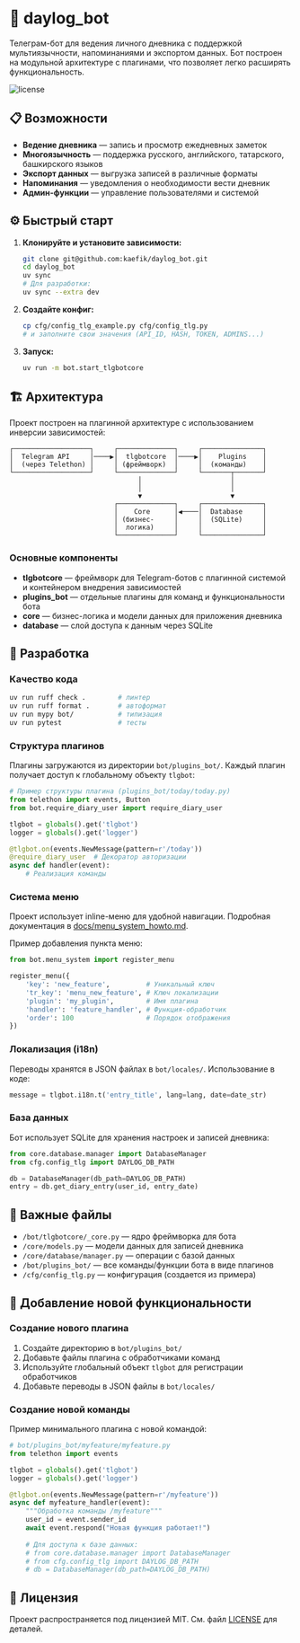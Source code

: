# 📝 daylog_bot

Телеграм-бот для ведения личного дневника с поддержкой мультиязычности, напоминаниями и экспортом данных. Бот построен на модульной архитектуре с плагинами, что позволяет легко расширять функциональность.

![license](https://img.shields.io/badge/license-MIT-green)

## 📋 Возможности

- **Ведение дневника** — запись и просмотр ежедневных заметок
- **Многоязычность** — поддержка русского, английского, татарского, башкирского языков
- **Экспорт данных** — выгрузка записей в различные форматы
- **Напоминания** — уведомления о необходимости вести дневник
- **Админ-функции** — управление пользователями и системой

## ⚙️ Быстрый старт

1. **Клонируйте и установите зависимости:**
   ```bash
   git clone git@github.com:kaefik/daylog_bot.git
   cd daylog_bot
   uv sync
   # Для разработки:
   uv sync --extra dev
   ```

2. **Создайте конфиг:**
   ```bash
   cp cfg/config_tlg_example.py cfg/config_tlg.py
   # и заполните свои значения (API_ID, HASH, TOKEN, ADMINS...)
   ```

3. **Запуск:**
   ```bash
   uv run -m bot.start_tlgbotcore
   ```

## 🏗️ Архитектура

Проект построен на плагинной архитектуре с использованием инверсии зависимостей:

```
┌───────────────────┐     ┌──────────────┐     ┌───────────────┐
│  Telegram API     │────▶│  tlgbotcore  │────▶│    Plugins    │
│  (через Telethon) │     │ (фреймворк)  │     │  (команды)    │
└───────────────────┘     └──────────────┘     └───────┬───────┘
                                │                      │
                                │                      │
                                ▼                      ▼
                          ┌──────────────┐     ┌───────────────┐
                          │    Core      │◀────│  Database     │
                          │ (бизнес-     │     │  (SQLite)     │
                          │  логика)     │     │               │
                          └──────────────┘     └───────────────┘
```

### Основные компоненты

- **tlgbotcore** — фреймворк для Telegram-ботов с плагинной системой и контейнером внедрения зависимостей
- **plugins_bot** — отдельные плагины для команд и функциональности бота
- **core** — бизнес-логика и модели данных для приложения дневника
- **database** — слой доступа к данным через SQLite

## 🔧 Разработка

### Качество кода

```bash
uv run ruff check .        # линтер
uv run ruff format .       # автоформат
uv run mypy bot/           # типизация
uv run pytest              # тесты
```

### Структура плагинов

Плагины загружаются из директории `bot/plugins_bot/`. Каждый плагин получает доступ к глобальному объекту `tlgbot`:

```python
# Пример структуры плагина (plugins_bot/today/today.py)
from telethon import events, Button
from bot.require_diary_user import require_diary_user

tlgbot = globals().get('tlgbot')
logger = globals().get('logger')

@tlgbot.on(events.NewMessage(pattern=r'/today'))
@require_diary_user  # Декоратор авторизации
async def handler(event):
    # Реализация команды
```

### Система меню

Проект использует inline-меню для удобной навигации. Подробная документация в [docs/menu_system_howto.md](docs/menu_system_howto.md).

Пример добавления пункта меню:

```python
from bot.menu_system import register_menu

register_menu({
    'key': 'new_feature',         # Уникальный ключ
    'tr_key': 'menu_new_feature', # Ключ локализации
    'plugin': 'my_plugin',        # Имя плагина
    'handler': 'feature_handler', # Функция-обработчик
    'order': 100                  # Порядок отображения
})
```

### Локализация (i18n)

Переводы хранятся в JSON файлах в `bot/locales/`. Использование в коде:

```python
message = tlgbot.i18n.t('entry_title', lang=lang, date=date_str)
```

### База данных

Бот использует SQLite для хранения настроек и записей дневника:

```python
from core.database.manager import DatabaseManager
from cfg.config_tlg import DAYLOG_DB_PATH

db = DatabaseManager(db_path=DAYLOG_DB_PATH)
entry = db.get_diary_entry(user_id, entry_date)
```

## 📁 Важные файлы

- `/bot/tlgbotcore/_core.py` — ядро фреймворка для бота
- `/core/models.py` — модели данных для записей дневника
- `/core/database/manager.py` — операции с базой данных
- `/bot/plugins_bot/` — все команды/функции бота в виде плагинов
- `/cfg/config_tlg.py` — конфигурация (создается из примера)

## 🚀 Добавление новой функциональности

### Создание нового плагина

1. Создайте директорию в `bot/plugins_bot/`
2. Добавьте файлы плагина с обработчиками команд
3. Используйте глобальный объект `tlgbot` для регистрации обработчиков
4. Добавьте переводы в JSON файлы в `bot/locales/`

### Создание новой команды

Пример минимального плагина с новой командой:

```python
# bot/plugins_bot/myfeature/myfeature.py
from telethon import events

tlgbot = globals().get('tlgbot')
logger = globals().get('logger')

@tlgbot.on(events.NewMessage(pattern=r'/myfeature'))
async def myfeature_handler(event):
    """Обработка команды /myfeature"""
    user_id = event.sender_id
    await event.respond("Новая функция работает!")
    
    # Для доступа к базе данных:
    # from core.database.manager import DatabaseManager
    # from cfg.config_tlg import DAYLOG_DB_PATH
    # db = DatabaseManager(db_path=DAYLOG_DB_PATH)
```

## 📄 Лицензия

Проект распространяется под лицензией MIT. См. файл [LICENSE](LICENSE) для деталей.